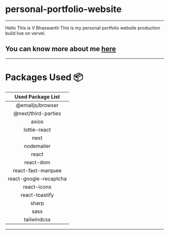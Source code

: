 # personal-portfolio-website

---

Hello This is V Bhaswanth
This is my personal portfolio website production build live on vervel.

You can know more about me [here](https://personal-portfolio-website-iota-gules.vercel.app/) 
---


---

# Packages Used :package:

|   Used Package List    |
| :--------------------: |
|    @emailjs/browser    |
|  @next/third-parties   |
|         axios          |
|      lottie-react      |
|          next          |
|       nodemailer       |
|         react          |
|       react-dom        |
|   react-fast-marquee   |
| react-google-recaptcha |
|      react-icons       |
|     react-toastify     |
|         sharp          |
|          sass          |
|      tailwindcss       |

---

